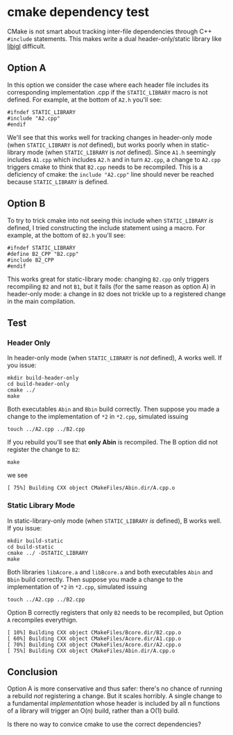 # cmake dependency test

CMake is not smart about tracking inter-file dependencies through C++ `#include`
statements. This makes write a dual header-only/static library like
[libigl](https://github.com/libigl/libigl) difficult.

## Option A

In this option we consider the case where each header file includes its
corresponding implementation .cpp if the `STATIC_LIBRARY` macro is not defined.
For example, at the bottom of `A2.h` you'll see:

    #ifndef STATIC_LIBRARY
    #include "A2.cpp"
    #endif

We'll see that this works well for tracking changes in header-only mode (when
`STATIC_LIBRARY` is _not_ defined), but works poorly when in static-library mode
(when `STATIC_LIBRARY` is _not_ defined). Since `A1.h` seemingly includes
`A1.cpp` which includes `A2.h` and in turn `A2.cpp`, a change to `A2.cpp`
triggers cmake to think that `B2.cpp` needs to be recompiled. This is a
deficiency of cmake: the `include "A2.cpp"` line should never be reached because
`STATIC_LIBRARY` is defined.

## Option B

To try to trick cmake into not seeing this include when `STATIC_LIBRARY` _is_
defined, I tried constructing the include statement using a macro. For example,
at the bottom of `B2.h` you'll see:

    #ifndef STATIC_LIBRARY
    #define B2_CPP "B2.cpp"
    #include B2_CPP
    #endif

This works great for static-library mode: changing `B2.cpp` only triggers
recompiling `B2` and not `B1`, but it fails (for the same reason as option A) in
header-only mode: a change in `B2` does not trickle up to a registered change in
the main compilation.

## Test

### Header Only

In header-only mode (when `STATIC_LIBRARY` is _not_ defined), A works well.
If you issue:

    mkdir build-header-only
    cd build-header-only
    cmake ../
    make 

Both executables `Abin` and `Bbin` build correctly. Then suppose you made a
change to the implementation of `*2` in `*2.cpp`, simulated issuing

    touch ../A2.cpp ../B2.cpp

If you rebuild you'll see that **only Abin** is recompiled. The B option did not
register the change to `B2`:

    make 

we see

    [ 75%] Building CXX object CMakeFiles/Abin.dir/A.cpp.o


### Static Library Mode

In static-library-only mode (when `STATIC_LIBRARY` _is_ defined), B works well.
If you issue:

    mkdir build-static
    cd build-static
    cmake ../ -DSTATIC_LIBRARY
    make 

Both libraries `libAcore.a` and `libBcore.a` and both executables `Abin` and
`Bbin` build correctly. Then suppose you made a change to the implementation of
`*2` in `*2.cpp`, simulated issuing

    touch ../A2.cpp ../B2.cpp

Option B correctly registers that only `B2` needs to be recompiled, but Option
`A` recompiles everythign.

    [ 10%] Building CXX object CMakeFiles/Bcore.dir/B2.cpp.o
    [ 60%] Building CXX object CMakeFiles/Acore.dir/A1.cpp.o
    [ 70%] Building CXX object CMakeFiles/Acore.dir/A2.cpp.o
    [ 75%] Building CXX object CMakeFiles/Abin.dir/A.cpp.o

## Conclusion

Option A is more conservative and thus safer: there's no chance of running a
rebuild _not_ registering a change. But it scales horribly. A single change to a
fundamental _implementation_ whose header is included by all n functions of a
library will trigger an O(n) build, rather than a O(1) build.

Is there no way to convice cmake to use the correct dependencies? 
